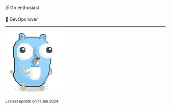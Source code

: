 :v: Go enthusiast

:muscle: DevOps lover

---

![Image alt text](/images/gopher_with_coffee.gif)


<sub>Lastest update on 11 Jan 2024.</sub>
